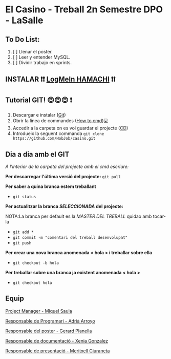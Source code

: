 # El Casino - Treball 2n Semestre DPO - LaSalle

## To Do List:
1. [ ] Llenar el poster.
2. [ ] Leer y entender MySQL.
3. [ ] Dividir trabajo en sprints.

## INSTALAR  :exclamation::exclamation: [LogMeIn HAMACHI](http://help.logmein.com/articles/en_US/Downloads/LogMeIn-Hamachi-Windows-sfdwn0105) :exclamation::exclamation:

## Tutorial GIT! :heart_eyes::heart_eyes::heart_eyes: :exclamation:
1. Descargar e instalar ([Git](https://git-scm.com/downloads))
2. Obrir la linea de commandes ([How to cmd](https://www.lifewire.com/how-to-open-command-prompt-2618089)):computer:
3. Accedir a la carpeta on es vol guardar el projecte ([CD](https://www.digitalcitizen.life/command-prompt-how-use-basic-commands))
4. Introdueix la seguent commanda ```git clone https://github.com/HobJob/casino.git```

## Dia a dia amb el GIT
*A l'interior de la carpeta del projecte amb el cmd escriure:*

**Per descarregar l'última versió del projecte:** ```git pull```  

**Per saber a quina branca estem treballant**
  - ```git status```

**Per actualitzar la branca *SELECCIONADA* del projecte:** 

  NOTA:La branca per default es la *MASTER DEL TREBALL* quidao amb tocar-la
  - ```git add *```
  - ```git commit -m "comentari del treball desenvolupat"```
  - ```git push```
  
**Per crear una nova branca anomenada < hola > i treballar sobre ella**
  - ```git checkout -b hola```

**Per treballar sobre una branca ja existent anomenada < hola >**
  - ```git checkout hola```
  
## Equip
[Project Manager - Miquel Saula](mailto:miquelsaula@gmail.com)

[Responsable de Programari - Adrià Arroyo](mailto:adria.arroyo.2016@salleurl.com)

[Responsable del poster - Gerard Planella](mailto:gerard.planella.2016@salleurl.com)

[Responsable de documentació - Xenia Gonzalez](mailto:xenia.gonzalez.2016@salleurl.com)

[Responsable de presentació - Meritxell Ciuraneta](mailto:m.ciuraneta.2016@salleurl.com)
